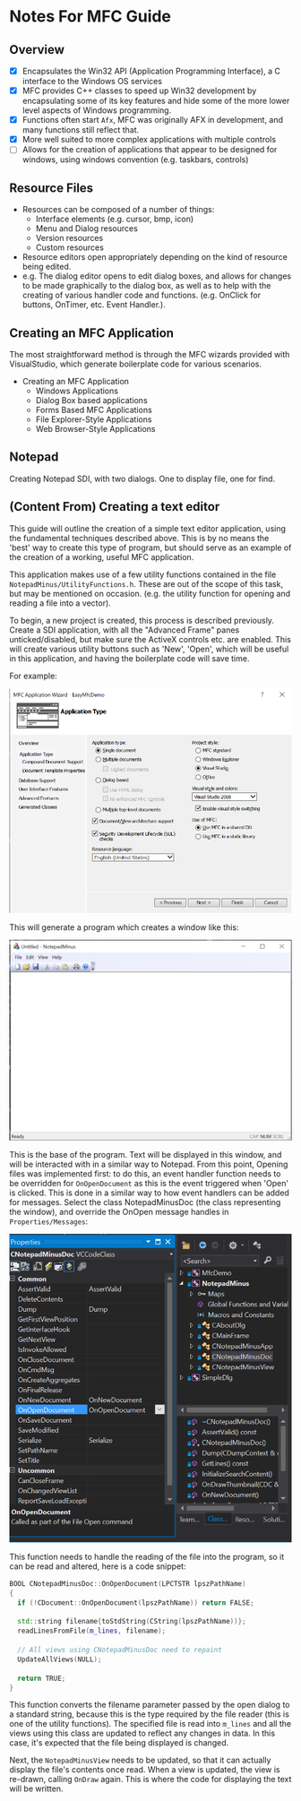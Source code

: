 # Notes For MFC Guide

## Overview

- [X] Encapsulates the Win32 API (Application Programming Interface), a C interface to the Windows OS services
- [X] MFC provides C++ classes to speed up Win32 development by encapsulating some of its key features and hide some of the more lower level aspects of Windows programming.
- [X] Functions often start `Afx`, MFC was originally AFX in development, and many functions still reflect that.
- [X] More well suited to more complex applications with multiple controls
- [ ] Allows for the creation of applications that appear to be designed for windows, using windows convention (e.g. taskbars, controls)

## Resource Files

- Resources can be composed of a number of things:
  - Interface elements (e.g. cursor, bmp, icon)
  - Menu and Dialog resources
  - Version resources
  - Custom resources
- Resource editors open appropriately depending on the kind of resource being edited.
- e.g. The dialog editor opens to edit dialog boxes, and allows for changes to be made graphically to the dialog box, as well as to help with the creating of various handler code and functions. (e.g. OnClick for buttons, OnTimer, etc. Event Handler.).

## Creating an MFC Application

The most straightforward method is through the MFC wizards provided with VisualStudio, which generate boilerplate code for various scenarios.

- Creating an MFC Application
  - Windows Applications
  - Dialog Box based applications
  - Forms Based MFC Applications
  - File Explorer-Style Applications
  - Web Browser-Style Applications

## Notepad

Creating Notepad
SDI, with two dialogs. One to display file, one for find.

## (Content From) Creating a text editor

This guide will outline the creation of a simple text editor application, using the fundamental techniques described above. This is by no means the 'best' way to create this type of program, but should serve as an example of the creation of a working, useful MFC application.

This application makes use of a few utility functions contained in the file `NotepadMinus/UtilityFunctions.h`. These are out of the scope of this task, but may be mentioned on occasion. (e.g. the utility function for opening and reading a file into a vector).

To begin, a new project is created, this process is described previously. Create a SDI application, with all the "Advanced Frame" panes unticked/disabled, but make sure the ActiveX controls etc. are enabled. This will create various utility buttons such as 'New', 'Open', which will be useful in this application, and having the boilerplate code will save time.

For example:

![NotepadCreate](resources/img/NotepadSetup1.png)

This will generate a program which creates a window like this:

![NotepadGenerate](resources/img/NotepadGenerate.png)

This is the base of the program. Text will be displayed in this window, and will be interacted with in a similar way to Notepad. From this point, Opening files was implemented first: to do this, an event handler function needs to be overridden for `OnOpenDocument` as this is the event triggered when 'Open' is clicked. This is done in a similar way to how event handlers can be added for messages. Select the class NotepadMinusDoc (the class representing the window), and override the OnOpen message handles in `Properties/Messages`:

![AddOnOpenEvent](resources/img/OnOpen.png)

This function needs to handle the reading of the file into the program, so it can be read and altered, here is a code snippet:

```c++
BOOL CNotepadMinusDoc::OnOpenDocument(LPCTSTR lpszPathName)
{
  if (!CDocument::OnOpenDocument(lpszPathName)) return FALSE;

  std::string filename{toStdString(CString(lpszPathName))};
  readLinesFromFile(m_lines, filename);

  // All views using CNotepadMinusDoc need to repaint
  UpdateAllViews(NULL);

  return TRUE;
}
```

This function converts the filename parameter passed by the open dialog to a standard string, because this is the type required by the file reader (this is one of the utility functions). The specified file is read into `m_lines` and all the views using this class are updated to reflect any changes in data. In this case, it's expected that the file being displayed is changed.

Next, the `NotepadMinusView` needs to be updated, so that it can actually display the file's contents once read. When a view is updated, the view is re-drawn, calling `OnDraw` again. This is where the code for displaying the text will be written.

